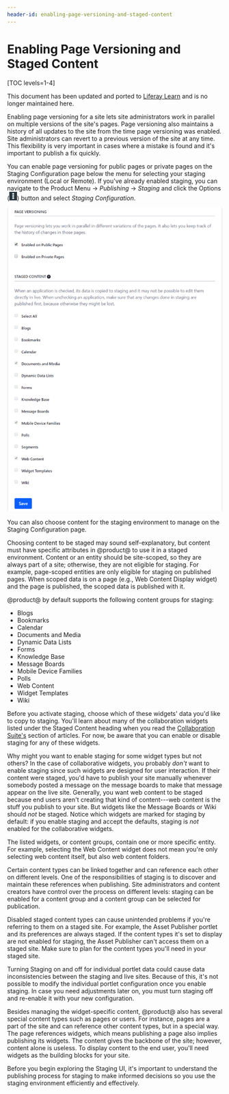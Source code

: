 ```yaml
---
header-id: enabling-page-versioning-and-staged-content
---
```


# Enabling Page Versioning and Staged Content

[TOC levels=1-4]

<aside class="alert alert-info">
  <span class="wysiwyg-color-blue120">This document has been updated and ported to <a href="https://learn.liferay.com/dxp/latest/en/site-building/publishing-tools/staging/page-versioning.html">Liferay Learn</a> and is no longer maintained here.</span>
</aside>

Enabling page versioning for a site lets site administrators work in parallel on
multiple versions of the site's pages. Page versioning also maintains a history
of all updates to the site from the time page versioning was enabled. Site
administrators can revert to a previous version of the site at any time. This
flexibility is very important in cases where a mistake is found and it's
important to publish a fix quickly. 

You can enable page versioning for public pages or private pages on the Staging
Configuration page below the menu for selecting your staging environment (Local
or Remote). If you've already enabled staging, you can navigate to the Product
Menu &rarr; *Publishing* &rarr; *Staging* and click the Options
(![Options](../../../../images/icon-options.png)) button and select *Staging
Configuration*.

![Figure 1: You can decide to use versioning and choose what content should be staged.](../../../../images/staging-page-versioning-staged-content.png)

You can also choose content for the staging environment to manage on the Staging
Configuration page.

Choosing content to be staged may sound self-explanatory, but content must have
specific attributes in @product@ to use it in a staged environment. Content or
an entity should be site-scoped, so they are always part of a site; otherwise,
they are not eligible for staging. For example, page-scoped entities are only
eligible for staging on published pages. When scoped data is on a page (e.g.,
Web Content Display widget) and the page is published, the scoped data is
published with it.

@product@ by default supports the following content groups for staging:

- Blogs
- Bookmarks
- Calendar
- Documents and Media
- Dynamic Data Lists
- Forms
- Knowledge Base
- Message Boards
- Mobile Device Families
- Polls
- Web Content
- Widget Templates
- Wiki

Before you activate staging, choose which of these widgets' data you'd
like to copy to staging. You'll learn about many of the collaboration widgets
listed under the Staged Content heading when you read the
[Collaboration Suite's](/docs/7-2/user/-/knowledge_base/u/collaboration)
section of articles. For now, be aware that you can enable or disable staging
for any of these widgets.

Why might you want to enable staging for some widget types but not others?
In the case of collaborative widgets, you probably *don't* want to enable staging
since such widgets are designed for user interaction. If their content were
staged, you'd have to  publish your site manually whenever somebody posted a
message on the message boards to make that message appear on the live site.
Generally, you want web content to be staged because end users aren't creating
that kind of content---web content is the stuff you publish to your site. But
widgets like the Message Boards or Wiki should *not* be staged. Notice
which widgets are marked for staging by default: if you enable staging and
accept the defaults, staging is *not* enabled for the collaborative widgets.

The listed widgets, or content groups, contain one or more specific entity. For
example, selecting the Web Content widget does not mean you're only selecting
web content itself, but also web content folders.

Certain content types can be linked together and can reference each other on
different levels. One of the responsibilities of staging is to discover and
maintain these references when publishing. Site administrators and content
creators have control over the process on different levels: staging can be
enabled for a content group and a content group can be selected for publication.

Disabled staged content types can cause unintended problems if you're referring
to them on a staged site. For example, the Asset Publisher portlet and its
preferences are always staged. If the content types it's set to display are not
enabled for staging, the Asset Publisher can't access them on a staged site.
Make sure to plan for the content types you'll need in your staged site.

Turning Staging on and off for individual portlet data could cause data
inconsistencies between the staging and live sites. Because of this, it's not
possible to modify the individual portlet configuration once you enable staging.
In case you need adjustments later on, you must turn staging off and re-enable
it with your new configuration.

Besides managing the widget-specific content, @product@ also has several special
content types such as pages or users. For instance, pages are a part of the site
and can reference other content types, but in a special way. The page references
widgets, which means publishing a page also implies publishing its widgets. The
content gives the backbone of the site; however, content alone is useless. To
display content to the end user, you'll need widgets as the building blocks for
your site.

Before you begin exploring the Staging UI, it's important to understand the
publishing process for staging to make informed decisions so you use the
staging environment efficiently and effectively.
